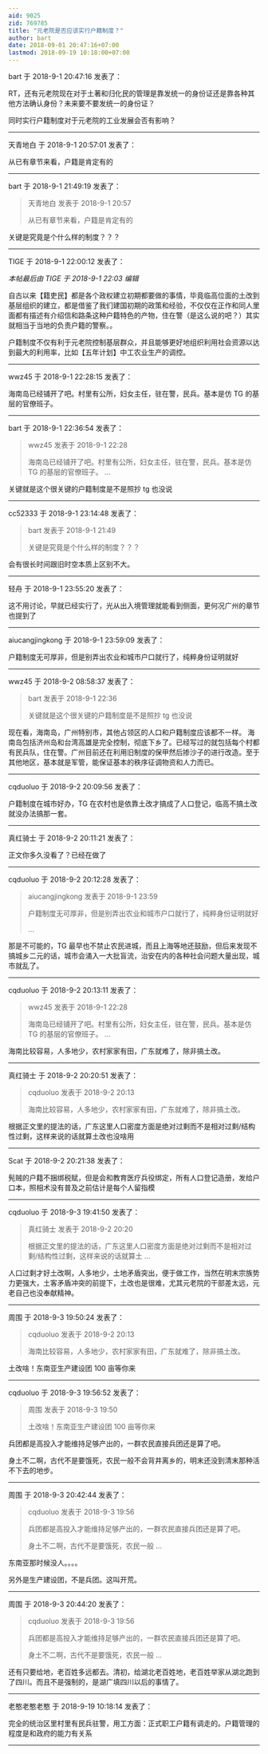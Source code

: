 ```yaml
---
aid: 9025
zid: 769785
title: "元老院是否应该实行户籍制度？"
author: bart
date: 2018-09-01 20:47:16+07:00
lastmod: 2018-09-19 10:18:00+07:00
---
```


bart 于 2018-9-1 20:47:16 发表了：

RT，还有元老院现在对于土著和归化民的管理是靠发统一的身份证还是靠各种其他方法确认身份？未来要不要发统一的身份证？

同时实行户籍制度对于元老院的工业发展会否有影响？

---

天青地白 于 2018-9-1 20:57:01 发表了：

从已有章节来看，户籍是肯定有的

---

bart 于 2018-9-1 21:49:19 发表了：

> 天青地白 发表于 2018-9-1 20:57
>
> 从已有章节来看，户籍是肯定有的

关键是究竟是个什么样的制度？？？

---

TIGE 于 2018-9-1 22:00:12 发表了：

_本帖最后由 TIGE 于 2018-9-1 22:03 编辑_

自古以来【籍吏民】都是各个政权建立初期都要做的事情，毕竟临高位面的土改到基层组织的建立，都是借鉴了我们建国初期的政策和经验，不仅仅在正作和同人里面都有描述有介绍信和路条这种户籍特色的产物，住在警（是这么说的吧？）其实就相当于当地的负责户籍的警察。。

户籍制度不仅有利于元老院控制基层群众，并且能够更好地组织利用社会资源以达到最大的利用率，比如【五年计划】中工农业生产的调控。

---

wwz45 于 2018-9-1 22:28:15 发表了：

海南岛已经铺开了吧。村里有公所，妇女主任，驻在警，民兵。基本是仿 TG 的基层的官僚班子。

---

bart 于 2018-9-1 22:36:54 发表了：

> wwz45 发表于 2018-9-1 22:28
>
> 海南岛已经铺开了吧。村里有公所，妇女主任，驻在警，民兵。基本是仿 TG 的基层的官僚班子。 ...

关键就是这个很关键的户籍制度是不是照抄 tg 也没说

---

cc52333 于 2018-9-1 23:14:48 发表了：

> bart 发表于 2018-9-1 21:49
>
> 关键是究竟是个什么样的制度？？？

会有很长时间跟旧时空本质上区别不大。

---

轻舟 于 2018-9-1 23:55:20 发表了：

这不用讨论，早就已经实行了，光从出入境管理就能看到侧面，更何况广州的章节也提到了

---

aiucangjingkong 于 2018-9-1 23:59:09 发表了：

户籍制度无可厚非，但是别弄出农业和城市户口就行了，纯粹身份证明就好

---

wwz45 于 2018-9-2 08:58:37 发表了：

> bart 发表于 2018-9-1 22:36
>
> 关键就是这个很关键的户籍制度是不是照抄 tg 也没说

现在看，海南岛，广州特别市，其他占领区的人口和户籍制度应该都不一样。 海南岛包括济州岛和台湾高雄是完全控制，彻底下乡了。已经写过的就包括每个村都有民兵队，住在警。广州目前还在利用旧制度的保甲然后掺沙子的进行改造。至于其他地区，基本就是军管，能保证基本的秩序征调物资和人力而已。

---

cqduoluo 于 2018-9-2 20:09:56 发表了：

户籍制度在城市好办，TG 在农村也是依靠土改才搞成了人口登记，临高不搞土改就没办法搞那一套。

---

真红骑士 于 2018-9-2 20:11:21 发表了：

正文你多久没看了？已经在做了

---

cqduoluo 于 2018-9-2 20:12:28 发表了：

> aiucangjingkong 发表于 2018-9-1 23:59
>
> 户籍制度无可厚非，但是别弄出农业和城市户口就行了，纯粹身份证明就好
>
> ...

那是不可能的，TG 最早也不禁止农民进城，而且上海等地还鼓励，但后来发现不搞城乡二元的话，城市会涌入一大批盲流，治安在内的各种社会问题大量出现，城市就乱了。

---

cqduoluo 于 2018-9-2 20:13:11 发表了：

> wwz45 发表于 2018-9-1 22:28
>
> 海南岛已经铺开了吧。村里有公所，妇女主任，驻在警，民兵。基本是仿 TG 的基层的官僚班子。 ...

海南比较容易，人多地少，农村家家有田，广东就难了，除非搞土改。

---

真红骑士 于 2018-9-2 20:20:51 发表了：

> cqduoluo 发表于 2018-9-2 20:13
>
> 海南比较容易，人多地少，农村家家有田，广东就难了，除非搞土改。

根据正文里的提法的话，广东这里人口密度方面是绝对过剩而不是相对过剩/结构性过剩，这样来说的话就算土改也没啥用

---

Scat 于 2018-9-2 20:21:38 发表了：

髡贼的户籍不捆绑税赋，但是会和教育医疗兵役绑定，所有人口登记造册，发给户口本，照相术没有普及之前估计是每个人留指模

---

cqduoluo 于 2018-9-3 19:41:50 发表了：

> 真红骑士 发表于 2018-9-2 20:20
>
> 根据正文里的提法的话，广东这里人口密度方面是绝对过剩而不是相对过剩/结构性过剩，这样来说的话就算土 ...

人口过剩才好土改啊，人多地少，土地矛盾突出，便于做工作，当然在明末宗族势力更强大，土客矛盾冲突的前提下，土改也是很难，尤其元老院的干部差太远，元老自己也没奉献精神。

---

周围 于 2018-9-3 19:50:24 发表了：

> cqduoluo 发表于 2018-9-2 20:13
>
> 海南比较容易，人多地少，农村家家有田，广东就难了，除非搞土改。

土改啥！东南亚生产建设团 100 亩等你来

---

cqduoluo 于 2018-9-3 19:56:52 发表了：

> 周围 发表于 2018-9-3 19:50
>
> 土改啥！东南亚生产建设团 100 亩等你来

兵团都是高投入才能维持足够产出的，一群农民直接兵团还是算了吧。

身土不二啊，古代不是要饿死，农民一般不会背井离乡的，明末还没到清末那种活不下去的地步。

---

周围 于 2018-9-3 20:42:44 发表了：

> cqduoluo 发表于 2018-9-3 19:56
>
> 兵团都是高投入才能维持足够产出的，一群农民直接兵团还是算了吧。
>
> 身土不二啊，古代不是要饿死，农民一般 ...

东南亚那时候没人。。。。

另外是生产建设团，不是兵团。这叫开荒。

---

周围 于 2018-9-3 20:44:20 发表了：

> cqduoluo 发表于 2018-9-3 19:56
>
> 兵团都是高投入才能维持足够产出的，一群农民直接兵团还是算了吧。
>
> 身土不二啊，古代不是要饿死，农民一般 ...

还有只要给地，老百姓多远都去。清初，给湖北老百姓地，老百姓举家从湖北跑到了四川。而且不是强制的，是湖广填四川以后的事情了。

---

老憨老憨老憨 于 2018-9-19 10:18:14 发表了：

完全的统治区里村里有民兵驻警，用工方面：正式职工户籍有调走的。户籍管理的程度是和政府的能力有关系

---
